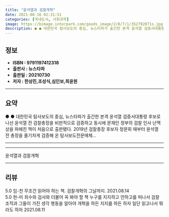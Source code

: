 ```yaml
---
title: "윤석열과 검찰개혁"
date: 2021-08-16 02:31:51
categories: [국내도서, 사회과학]
image: https://bimage.interpark.com/goods_image/2/0/7/1/352792071s.jpg
description: ● ● 대한민국 탐사보도의 중심, 뉴스타파가 출간한 본격 윤석열 검증서대통령 후보로 나선 윤석열 전 검찰총장을 비판적으로 검증하고 동시에 문재인 정부의 검찰 인사 난맥상을 파헤친 책이 처음으로 출판됐다. 2019년 검찰총장 후보자 청문회 때부터 윤석열 전 총장을 줄기차게 검증해 온
---
```


## **정보**

- **ISBN : 9791197412318**
- **출판사 : 뉴스타파**
- **출판일 : 20210730**
- **저자 : 한상진,조성식,심인보,최윤원**

------



## **요약**

●  ●  대한민국 탐사보도의 중심,
뉴스타파가 출간한 본격 윤석열 검증서대통령 후보로 나선 윤석열 전 검찰총장을 비판적으로 검증하고 동시에 문재인 정부의 검찰 인사 난맥상을 파헤친 책이 처음으로 출판됐다. 2019년 검찰총장 후보자 청문회 때부터 윤석열 전 총장을 줄기차게 검증해 온 탐사보도전문매체... 

------



------


윤석열과 검찰개혁 

------


## **리뷰** 

5.0 임-천 무조건 읽어야 하는 책.
검찰개혁의 그날까지.
 2021.08.14 <br/>5.0 현-미 죄수와 검사와 더불어 꼭 봐야 할 책 
누구를 지지하고 안하고를 떠나서
검찰 조직과 그들이 가진 생각 행동을 
알아야 개혁을 하든 지지를 하든 하자
일단 읽고나서 뭐라도 하자 2021.08.11 <br/>